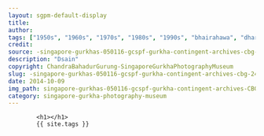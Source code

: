 ```yaml
---
layout: sgpm-default-display
title: 
author: 
tags: ["1950s", "1960s", "1970s", "1980s", "1990s", "bhairahawa", "dharan", "gurkhas", "kathmandu", "nepal", "pokhara", "singapore", "singapore gurkha archive", "singapore gurkha old photographs", "singapore gurkha photography museum", "singapore gurkhas"]
credit: 
source: -singapore-gurkhas-050116-gcspf-gurkha-contingent-archives-cbg-24
description: "Dsain"
copyright: ChandraBahadurGurung-SingaporeGurkhaPhotographyMuseum
slug: -singapore-gurkhas-050116-gcspf-gurkha-contingent-archives-cbg-24
date: 2014-10-09
img_path: singapore-gurkhas-050116-gcspf-gurkha-contingent-archives-CBG-24.jpg
category: singapore-gurkha-photography-museum
---
```

	 		

	 		<h1></h1>
	 		{{ site.tags }}
	 		
